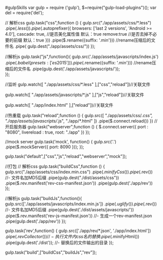 #gulpSkills
var gulp  = require ('gulp'),
		$=require("gulp-load-plugins")();
var del = require('del');

// 解析css
gulp.task("css",function () {
  gulp.src("./app/assets/css/*.less")
  .pipe($.less())
  .pipe($.autoprefixer({
      browsers: ['last 2 versions', 'Android >= 4.0'],
      cascade: true, //是否美化属性值 默认：true
      remove:true //是否去掉不必要的前缀 默认：true
  }))
	.pipe($.rename({suffix: '.min'}))   //rename压缩后的文件名
  .pipe( gulp.dest("./app/assets/css/"))
});

//解析js
gulp.task("js",function(){
  gulp.src('./app/assets/javascripts/index.js')  
		.pipe($.babel({
				presets: ['es2015']
			}))
		.pipe($.rename({suffix: '.min'}))   //rename压缩后的文件名
		.pipe(gulp.dest('./app/assets/javascripts/'));  
});

//监听
gulp.watch([
  "./app/assets/css/*.less"
],["css","reload"])//关联文件

gulp.watch([
  "./app/assets/javascripts/*.js"
],["js","reload"])//关联文件

gulp.watch([
  "./app/index.html"
],["reload"])//关联文件

//热重载
gulp.task("reload",function () {
  gulp.src([
    "./app/assets/css/*.css",
    "./app/assets/javascripts/*.js",
    "./app/*.html"
    ])
  .pipe($.connect.reload())
})
//开启服务器
gulp.task("webserver",function () {
  $.connect.server({
    port : "8080",
    livereload : true,
    root: "./app"
  })
});

//mock server
gulp.task('mock', function() {
  gulp.src('.')
    .pipe($.mockServer({
      port: 8090
    }));
});

gulp.task("default",["css","js","reload","webserver","mock"]);











//打包
// 解析css
gulp.task("buildCss",function () {
  gulp.src("./app/assets/css/index.min.css")
  .pipe($.minifyCss() )
	.pipe($.rev()) //- 文件名加MD5后缀
  .pipe(gulp.dest("./dist/assets/css"))
	.pipe($.rev.manifest('rev-css-manifest.json'))
	.pipe(gulp.dest('./app/rev'))
});

//解析js
gulp.task("buildJs",function(){
  gulp.src(['./app/assets/javascripts/index.min.js'])
		.pipe($.uglify())
		.pipe($.rev()) //- 文件名加MD5后缀
		.pipe(gulp.dest('./dist/assets/javascripts/'))
		.pipe($.rev.manifest('rev-js-manifest.json')) //- 生成一个rev-manifest.json
		.pipe(gulp.dest('./app/rev')) 
});

gulp.task('rev',function() {
	gulp.src(['./app/rev/*.json', './app/index.html']) 
		.pipe($.revCollector())     //- 执行文件内css名的替换
		.pipe($.minifyHtml())
		.pipe(gulp.dest('./dist'));  //- 替换后的文件输出的目录
});



gulp.task("build",["buildCss","buildJs","rev"]);
